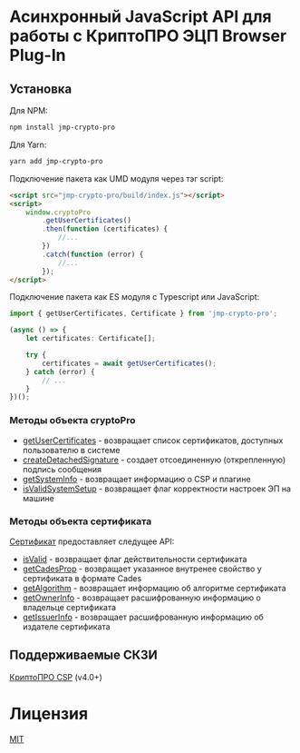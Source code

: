 # Асинхронный JavaScript API для работы с КриптоПРО ЭЦП Browser Plug-In

## Установка

Для NPM:

```bash
npm install jmp-crypto-pro
```

Для Yarn:

```bash
yarn add jmp-crypto-pro
```

Подключение пакета как UMD модуля через тэг script:

```html
<script src="jmp-crypto-pro/build/index.js"></script>
<script>
    window.cryptoPro
        .getUserCertificates()
        .then(function (certificates) {
            //...
        })
        .catch(function (error) {
            //...
        });
</script>
```

Подключение пакета как ES модуля с Typescript или JavaScript:

```typescript
import { getUserCertificates, Certificate } from 'jmp-crypto-pro';

(async () => {
    let certificates: Certificate[];

    try {
        certificates = await getUserCertificates();
    } catch (error) {
        // ...
    }
})();
```

### Методы объекта cryptoPro

-   [getUserCertificates](src/api/get-user-certificates.ts) - возвращает список сертификатов,
    доступных пользователю в системе
-   [createDetachedSignature](src/api/create-detached-signature.ts) - создает отсоединенную
    (открепленную) подпись сообщения
-   [getSystemInfo](src/api/get-system-info.ts) - возвращает информацию о CSP и плагине
-   [isValidSystemSetup](src/api/is-valid-system-setup.ts) - возвращает флаг корректности настроек
    ЭП на машине

### Методы объекта сертификата

[Сертификат](src/api/certificate/certificate.ts) предоставляет следущее API:

-   [isValid](src/api/certificate/is-valid.ts) - возвращает флаг действительности сертификата
-   [getCadesProp](src/api/certificate/get-cades-prop.ts) - возвращает указанное внутренее свойство
    у сертификата в формате Cades
-   [getAlgorithm](src/api/certificate/get-algorithm.ts) - возвращает информацию об алгоритме
    сертификата
-   [getOwnerInfo](src/api/certificate/get-info.ts) - возвращает расшифрованную информацию о
    владельце сертификата
-   [getIssuerInfo](src/api/certificate/get-nfo.ts) - возвращает расшифрованную информацию об
    издателе сертификата

## Поддерживаемые СКЗИ

[КриптоПРО CSP](https://www.cryptopro.ru/products/csp/downloads) (v4.0+)

# Лицензия

[MIT](/LICENSE)
